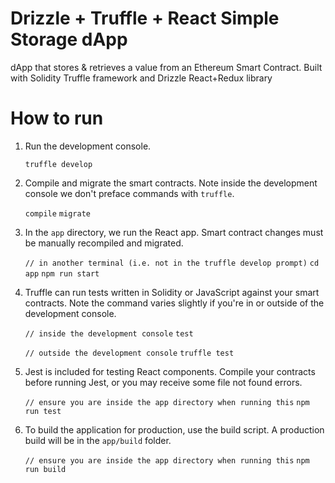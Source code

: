 # Drizzle + Truffle + React Simple Storage dApp

dApp that stores & retrieves a value from an Ethereum Smart Contract. Built with Solidity Truffle framework and Drizzle React+Redux library 


# How to run

1.  Run the development console.
    
    `truffle develop` 
    
2.  Compile and migrate the smart contracts. Note inside the development console we don't preface commands with  `truffle`.
    
    `compile`
    `migrate` 
    
3.  In the  `app`  directory, we run the React app. Smart contract changes must be manually recompiled and migrated.
    
    `// in another terminal (i.e. not in the truffle develop prompt)`
    `cd app`
    `npm run start` 
    
4.  Truffle can run tests written in Solidity or JavaScript against your smart contracts. Note the command varies slightly if you're in or outside of the development console.
    
    `// inside the development console`
    `test`
    
    `// outside the development console`
    `truffle test` 
    
5.  Jest is included for testing React components. Compile your contracts before running Jest, or you may receive some file not found errors.
    
    `// ensure you are inside the app directory when running this`
    `npm run test` 
    
6.  To build the application for production, use the build script. A production build will be in the  `app/build`  folder.
    
    `// ensure you are inside the app directory when running this`
    `npm run build`
